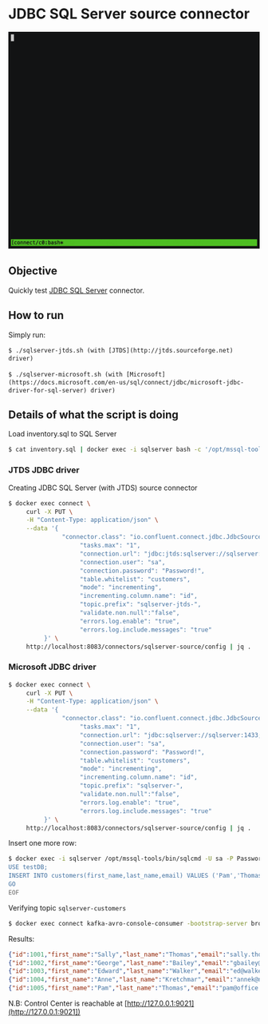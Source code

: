 # JDBC SQL Server source connector

![asciinema](https://github.com/vdesabou/gifs/blob/master/connect/connect-jdbc-sqlserver-source/asciinema.gif?raw=true)

## Objective

Quickly test [JDBC SQL Server](https://docs.confluent.io/current/connect/kafka-connect-jdbc/source-connector/index.html#kconnect-long-jdbc-source-connector) connector.




## How to run

Simply run:

```
$ ./sqlserver-jtds.sh (with [JTDS](http://jtds.sourceforge.net) driver)

$ ./sqlserver-microsoft.sh (with [Microsoft](https://docs.microsoft.com/en-us/sql/connect/jdbc/microsoft-jdbc-driver-for-sql-server) driver)
```

## Details of what the script is doing

Load inventory.sql to SQL Server

```bash
$ cat inventory.sql | docker exec -i sqlserver bash -c '/opt/mssql-tools/bin/sqlcmd -U sa -P Password!'
```

### JTDS JDBC driver

Creating JDBC SQL Server (with JTDS) source connector

```bash
$ docker exec connect \
     curl -X PUT \
     -H "Content-Type: application/json" \
     --data '{
               "connector.class": "io.confluent.connect.jdbc.JdbcSourceConnector",
                    "tasks.max": "1",
                    "connection.url": "jdbc:jtds:sqlserver://sqlserver:1433/testDB",
                    "connection.user": "sa",
                    "connection.password": "Password!",
                    "table.whitelist": "customers",
                    "mode": "incrementing",
                    "incrementing.column.name": "id",
                    "topic.prefix": "sqlserver-jtds-",
                    "validate.non.null":"false",
                    "errors.log.enable": "true",
                    "errors.log.include.messages": "true"
          }' \
     http://localhost:8083/connectors/sqlserver-source/config | jq .
```

### Microsoft JDBC driver

```bash
$ docker exec connect \
     curl -X PUT \
     -H "Content-Type: application/json" \
     --data '{
               "connector.class": "io.confluent.connect.jdbc.JdbcSourceConnector",
                    "tasks.max": "1",
                    "connection.url": "jdbc:sqlserver://sqlserver:1433;databaseName=testDB",
                    "connection.user": "sa",
                    "connection.password": "Password!",
                    "table.whitelist": "customers",
                    "mode": "incrementing",
                    "incrementing.column.name": "id",
                    "topic.prefix": "sqlserver-",
                    "validate.non.null":"false",
                    "errors.log.enable": "true",
                    "errors.log.include.messages": "true"
          }' \
     http://localhost:8083/connectors/sqlserver-source/config | jq .

```

Insert one more row:

```bash
$ docker exec -i sqlserver /opt/mssql-tools/bin/sqlcmd -U sa -P Password! << EOF
USE testDB;
INSERT INTO customers(first_name,last_name,email) VALUES ('Pam','Thomas','pam@office.com');
GO
EOF
```

Verifying topic `sqlserver-customers`


```bash
$ docker exec connect kafka-avro-console-consumer -bootstrap-server broker:9092 --property schema.registry.url=http://schema-registry:8081 --topic sqlserver-customers --from-beginning --max-messages 5
```

Results:

```json
{"id":1001,"first_name":"Sally","last_name":"Thomas","email":"sally.thomas@acme.com"}
{"id":1002,"first_name":"George","last_name":"Bailey","email":"gbailey@foobar.com"}
{"id":1003,"first_name":"Edward","last_name":"Walker","email":"ed@walker.com"}
{"id":1004,"first_name":"Anne","last_name":"Kretchmar","email":"annek@noanswer.org"}
{"id":1005,"first_name":"Pam","last_name":"Thomas","email":"pam@office.com"}
```


N.B: Control Center is reachable at [http://127.0.0.1:9021](http://127.0.0.1:9021])
